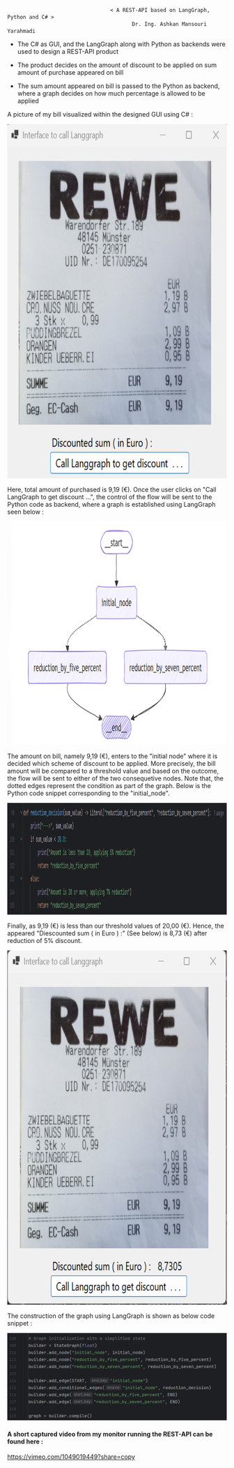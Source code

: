                                
                                     < A REST-API based on LangGraph, Python and C# >
                                            Dr. Ing. Ashkan Mansouri Yarahmadi

- The C# as GUI, and the LangGraph along with Python as backends were used to design a REST-API product

- The product decides on the amount of discount to be applied on sum amount of purchase appeared on bill

- The sum amount appeared on bill is passed to the Python as backend, where a graph decides on how much percentage is allowed to be applied

A picture of my bill visualized within the designed GUI using C# :

<p align="center">
  <img src="https://github.com/ashkanmy/Insight-Gallery/blob/main/Figs/gui-restapi.png" width="512" height="812">
</p>

Here, total amount of purchased is 9,19 (€). Once the user clicks on "Call LangGraph to get discount ...", the control of the flow will be sent to the Python 
code as backend, where a graph is established using LangGraph seen below :

<p align="center">
  <img src="https://github.com/ashkanmy/Insight-Gallery/blob/main/Figs/graph.png" width="512" height="512">
</p>

The amount on bill, namely 9,19 (€), enters to the "initial node" where it is decided which scheme of discount to be applied. More precisely, the bill 
amount will be compared to a threshold value and based on the outcome, the flow will be sent to either of the two consequetive nodes. Note that, the dotted 
edges represent the condition as part of the graph. Below is the Python code snippet corresponding to the "initial_node".

<div align="center">
    <img src="https://github.com/ashkanmy/Insight-Gallery/blob/main/Figs/EdgeCondition.png" width="1024" height="256" alt="Edge Condition">
</div>

Finally, as 9,19 (€) is less than our threshold values of 20,00 (€). Hence, the appeared "Diescounted sum ( in Euro ) :" (See below) is 8,73 (€) after reduction of 5% discount.

<div align="center">
    <img src="https://github.com/ashkanmy/Insight-Gallery/blob/main/Figs/rewe-discount-bill.png" width="512" height="812" alt="Edge Condition">
</div>

The construction of the graph using LangGraph is shown as below code snippet :

<div align="center">
    <img src="https://github.com/ashkanmy/Insight-Gallery/blob/main/Figs/tree.png" width="512" height="200" alt="Edge Condition">
</div>

#### A short captured video from my monitor running the REST-API can be found here :
https://vimeo.com/1049019449?share=copy


